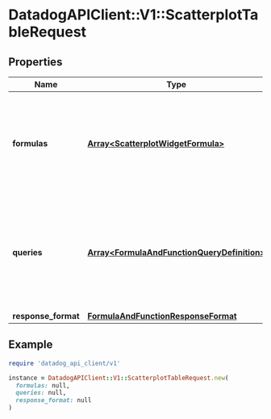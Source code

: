 # DatadogAPIClient::V1::ScatterplotTableRequest

## Properties

| Name                | Type                                                                                       | Description                                                                                               | Notes      |
| ------------------- | ------------------------------------------------------------------------------------------ | --------------------------------------------------------------------------------------------------------- | ---------- |
| **formulas**        | [**Array&lt;ScatterplotWidgetFormula&gt;**](ScatterplotWidgetFormula.md)                   | List of Scatterplot formulas that operate on queries. **This feature is currently in beta.**              | [optional] |
| **queries**         | [**Array&lt;FormulaAndFunctionQueryDefinition&gt;**](FormulaAndFunctionQueryDefinition.md) | List of queries that can be returned directly or used in formulas. **This feature is currently in beta.** | [optional] |
| **response_format** | [**FormulaAndFunctionResponseFormat**](FormulaAndFunctionResponseFormat.md)                |                                                                                                           | [optional] |

## Example

```ruby
require 'datadog_api_client/v1'

instance = DatadogAPIClient::V1::ScatterplotTableRequest.new(
  formulas: null,
  queries: null,
  response_format: null
)
```
